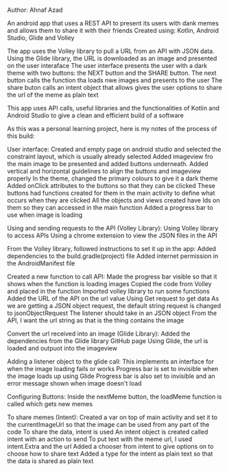 Author: Ahnaf Azad

An android app that uses a REST API to present its users with dank memes and allows them to share it with their friends
Created using: Kotlin, Android Studio, Glide and Volley

The app uses the Volley library to pull a URL from an API with JSON data. Using the Glide library, the URL is downloaded as an image and presented on the user interaface
The user interface presents the user with a dark theme with two buttons: the NEXT button and the SHARE button. 
The next button calls the function tha loads nwe images and presents to the user
The share buton calls an intent object that allows gives the user options to share the url of the meme as plain text

This app uses API calls, useful libraries and the functionalities of Kotlin and Android Studio to give a clean and efficient build of a software

As this was a personal learning project, here is my notes of the process of this build:

User interface:
Created and empty page on android studio and selected the constraint layout, which is usually already selected
Added imageview fro the main image to be presented and added buttons underneath. 
Added vertical and horizontal guidelines to align the buttons and imageview properly
In the theme, changed the primary colours to give it a dark theme 
Added onClick attributes to the buttons so that they can be clicked
These buttons had functions created for them in the main activity to define what occurs when they are clicked
All the objects and views created have Ids on them so they can accessed in the main function
Added a progress bar to use when image is loading

Using and sending requests to the API (Volley Library):
Using Volley library to access APIs 
Using a chrome extension to view the JSON files in the API

From the Volley library, followed instructions to set it up in the app:
Added dependencies to the build.gradle(project) file
Added internet permission in the AndroidManifest file

Created a new function to call API:
Made the progress bar visible so that it shows when the function is loading images
Copied the code from Volley and placed in the function
Imported volley library to run some functions
Added the URL of the API on the url value 
Using Get request to get data
As we are getting a JSON object request, the default string request is changed to jsonObjectRequest
The listener should take in an JSON object
From the API, I want the url string as that is the thing contains the image 

Convert the url received into an image (Glide Library):
Added the dependencies from the Glide library GitHub page
Using Glide, the url is loaded and outpuot into the imageview

Adding a listener object to the glide call:
This implements an interface for when the image loading fails or works
Progress bar is set to invisible when the image loads up using Glide 
Progress bar is also set to invisible and an error message shown when image doesn't load 

Configuring Buttons:
Inside the nextMeme button, the loadMeme function is called which gets new memes 

To share memes (Intent):
Created a var on top of main activity and set it to the currentImageUrl so that the image can be used from any part of the code
To share the data, intent is used 
An intent object is created called intent with an action to send 
To put text with the meme url, I used intent.Extra and the url
Added a chooser from intent to give options on to choose how to share text
Added a type for the intent as plain text so that the data is shared as plain text
